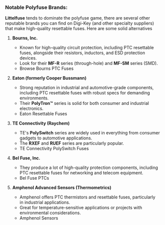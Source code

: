 ### **Notable Polyfuse Brands**:

**Littelfuse** tends to dominate the polyfuse game, there are several other reputable brands you can find on Digi-Key (and other specialty suppliers) that make high-quality resettable fuses. Here are some solid alternatives

	
1. **Bourns, Inc.**
    
    - Known for high-quality circuit protection, including PTC resettable fuses, alongside their resistors, inductors, and ESD protection devices.
    - Look for their **MF-R** series (through-hole) and **MF-SM** series (SMD).
    - Browse Bourns PTC Fuses
2. **Eaton (formerly Cooper Bussmann)**
    
    - Strong reputation in industrial and automotive-grade components, including PTC resettable fuses with robust specs for demanding environments.
    - Their **PolyTron™** series is solid for both consumer and industrial electronics.
    - Eaton Resettable Fuses
3. **TE Connectivity (Raychem)**
    
    - TE's **PolySwitch** series are widely used in everything from consumer gadgets to automotive applications.
    - The **RXEF** and **RUEF** series are particularly popular.
    - TE Connectivity PolySwitch Fuses
4. **Bel Fuse, Inc.**
    
    - They produce a lot of high-quality protection components, including PTC resettable fuses for networking and telecom equipment.
    - Bel Fuse PTCs
5. **Amphenol Advanced Sensors (Thermometrics)**
    
    - Amphenol offers PTC thermistors and resettable fuses, particularly in industrial applications.
    - Great for temperature-sensitive applications or projects with environmental considerations.
    - Amphenol Sensors